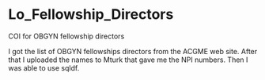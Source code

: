 # Lo_Fellowship_Directors
COI for OBGYN fellowship directors

I got the list of OBGYN fellowships directors from the ACGME web site.  After that I uploaded the names to Mturk that gave me the NPI numbers.  Then I was able to use sqldf.  
